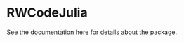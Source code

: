 # RWCodeJulia

See the documentation [here](https://vrg2121.github.io/RWCode.jl/) for details about the package.
